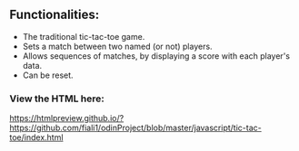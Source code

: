 ## Functionalities:
  - The traditional tic-tac-toe game. 
  - Sets a match between two named (or not) players.
  - Allows sequences of matches, by displaying a score with each player's data.
  - Can be reset.
  
### View the HTML here: 
https://htmlpreview.github.io/?https://github.com/fiali1/odinProject/blob/master/javascript/tic-tac-toe/index.html
